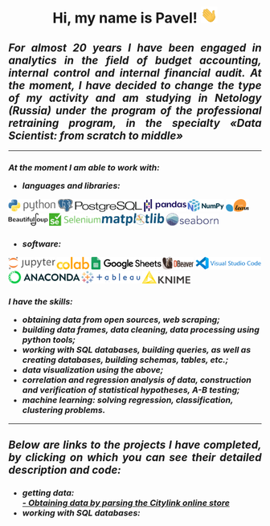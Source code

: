 <body>
    <b>
        <h1 align="center">
            Hi, my name is Pavel!
            <img src="https://github.com/DurinPavel/DurinPavel/blob/main/images/hi.gif" height="32"/>
        </h1>
        <h2 align="justify">
            <i>
                For almost 20 years I have been engaged in analytics in the field of 
                budget accounting, internal control and internal financial audit. At the moment, 
                I have decided to change the type of my activity and am studying in Netology (Russia)
                under the program of the professional retraining program, in the specialty
                «Data Scientist: from scratch to middle»
            </i>
        </h2>
        <hr>
        <h3>
            <i>
                At the moment I am able to work with:
                <ul>
                    <li>languages and libraries:</li>
                </ul>
            </i>
        </h3>
        <p>
            <img src="https://github.com/DurinPavel/DurinPavel/blob/main/images/python.png" alt="Python" height="25"/>
            <img src="https://github.com/DurinPavel/DurinPavel/blob/main/images/postgresql.png" height="25"/>
            <img src="https://github.com/DurinPavel/DurinPavel/blob/main/images/pandas.png" alt="Pandas" height="25"/>
            <img src="https://github.com/DurinPavel/DurinPavel/blob/main/images/numpy.png" alt="NumPy" height="25"/>
            <img src="https://github.com/DurinPavel/DurinPavel/blob/main/images/scikit_learn.png" alt="Scikit-learn" height="25"/>
            <img src="https://github.com/DurinPavel/DurinPavel/blob/main/images/beautifulsoup.png" alt="Beautifulsoup" height="25"/>
            <img src="https://github.com/DurinPavel/DurinPavel/blob/main/images/selenium.png" alt="Selenium" height="25"/>
            <img src="https://github.com/DurinPavel/DurinPavel/blob/main/images/matplotlib.png" alt="Matplotlib" height="25"/>
            <img src="https://github.com/DurinPavel/DurinPavel/blob/main/images/seaborn.png" alt="Seaborn" height="25"/>
        </p>
        <h3>
            <i>
                <ul>
                    <li>software:</li>
                </ul>
            </i>
        </h3>
        <p>
            <img src="https://github.com/DurinPavel/DurinPavel/blob/main/images/jupyter.png" alt="Jupyter" height="25"/>
            <img src="https://github.com/DurinPavel/DurinPavel/blob/main/images/colaboratory.png" alt="Colaboratory" height="25"/>
            <img src="https://github.com/DurinPavel/DurinPavel/blob/main/images/google_spreadsheet.png" alt="Google Spreadsheet" height="25"/>
            <img src="https://github.com/DurinPavel/DurinPavel/blob/main/images/dbeaver.png" alt="DBeaver" height="25"/>
            <img src="https://github.com/DurinPavel/DurinPavel/blob/main/images/vscode.png" alt="Visual Studio Code" height="25"/>
            <img src="https://github.com/DurinPavel/DurinPavel/blob/main/images/anaconda.png" alt="Anaconda" height="25"/>
            <img src="https://github.com/DurinPavel/DurinPavel/blob/main/images/tableau.png" alt="Tableau" height="25"/>
            <img src="https://github.com/DurinPavel/DurinPavel/blob/main/images/knime.png" alt="Knime" height="25"/>
        </p>
        <h3>
            <i>
                I have the skills:
                <ul>
                    <li>obtaining data from open sources, web scraping;</li>
                    <li>building data frames, data cleaning, data processing using python tools;</li>
                    <li>working with SQL databases, building queries, as well as creating databases, building schemas, tables, etc.;</li>
                    <li>data visualization using the above;</li>
                    <li>correlation and regression analysis of data, construction and verification of statistical hypotheses, A-B testing;</li>
                    <li>machine learning: solving regression, classification, clustering problems.</li>
                </ul>
            </i>
        </h3>
        <hr>
        <h2 align="justify">
            <i>
                Below are links to the projects I have completed, 
                by clicking on which you can see their detailed description and code:
            </i>
        </h2>
        <h3>
            <i>
                <ul>
                    <li>getting data:</li>
                    <a href="https://github.com/DurinPavel/citylink_parsing#readme" target="_blank">
                        - Obtaining data by parsing the Citylink online store</a>
                    <li>working with SQL databases:</li>
                </ul>
            </i>
        </h3>
    </b>
</body>

<!--
**DurinPavel/DurinPavel** is a ✨ _special_ ✨ repository because its `README.md` (this file) appears on your GitHub profile.

Here are some ideas to get you started:

- 🔭 I’m currently working on ...
- 🌱 I’m currently learning ...
- 👯 I’m looking to collaborate on ...
- 🤔 I’m looking for help with ...
- 💬 Ask me about ...
- 📫 How to reach me: ...
- 😄 Pronouns: ...
- ⚡ Fun fact: ...
-->
